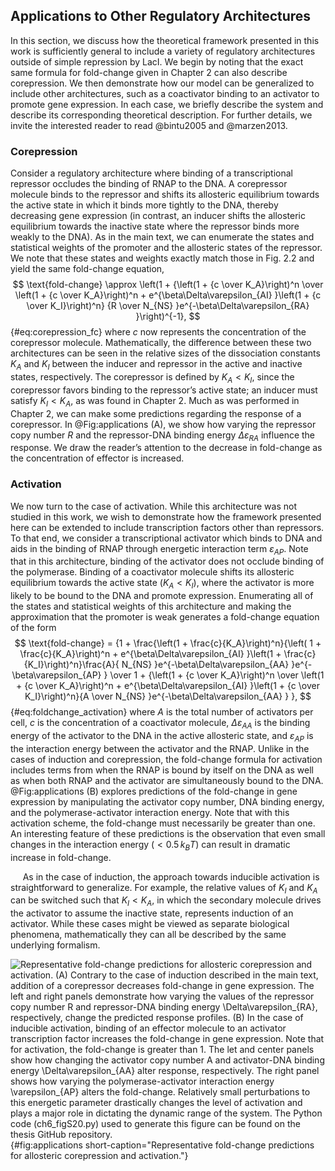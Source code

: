 ## Applications to Other Regulatory Architectures

In this section, we discuss how the theoretical framework presented in this
work is sufficiently general to include a variety of regulatory architectures
outside of simple repression by LacI. We begin by noting that the exact same
formula for fold-change given in Chapter 2 can also describe corepression. We then
demonstrate how our model can be generalized to include other architectures,
such as a coactivator binding to an activator to promote gene expression. In
each case, we briefly describe the system and describe its corresponding
theoretical description. For further details, we invite the interested reader
to read @bintu2005 and @marzen2013.

### Corepression

Consider a regulatory architecture where binding of a transcriptional
repressor occludes the binding of RNAP to the DNA. A corepressor
molecule binds to the repressor and shifts its allosteric equilibrium
towards the active state in which it binds more tightly to the DNA,
thereby decreasing gene expression (in contrast, an inducer shifts the
allosteric equilibrium towards the inactive state where the repressor
binds more weakly to the DNA). As in the main text, we can enumerate the
states and statistical weights of the promoter and the allosteric states
of the repressor. We note that these states and weights exactly match those in
Fig. 2.2  and yield the same fold-change equation, 
$$
\text{fold-change} \approx \left(1 + {\left(1 + {c \over K_A}\right)^n \over
\left(1 + {c \over K_A}\right)^n + e^{\beta\Delta\varepsilon_{AI} }\left(1 + {c
\over K_I}\right)^n} {R \over
N_{NS} }e^{-\beta\Delta\varepsilon_{RA} }\right)^{-1},
$${#eq:corepression_fc}
where $c$ now represents the concentration of the corepressor
molecule. Mathematically, the difference between these two architectures
can be seen in the relative sizes of the dissociation constants $K_A$
and $K_I$ between the inducer and repressor in the active and inactive
states, respectively. The corepressor is defined by $K_A < K_I$, since
the corepressor favors binding to the repressor’s active state; an
inducer must satisfy $K_I < K_A$, as was found in Chapter 2. Much as was
performed in Chapter 2, we can make some predictions regarding the 
response of a corepressor. In @Fig:applications (A), we show how varying the repressor
copy number $R$ and the repressor-DNA binding energy $\Delta\varepsilon_{RA}$
influence the response. We draw the reader’s attention to the decrease in
fold-change as the concentration of effector is increased.

### Activation

We now turn to the case of activation. While this architecture was not
studied in this work, we wish to demonstrate how the framework presented
here can be extended to include transcription factors other than
repressors. To that end, we consider a transcriptional activator which
binds to DNA and aids in the binding of RNAP through energetic
interaction term $\varepsilon_{AP}$. Note that in this architecture,
binding of the activator does not occlude binding of the polymerase.
Binding of a coactivator molecule shifts its allosteric equilibrium
towards the active state ($K_A < K_I$), where the activator is more
likely to be bound to the DNA and promote expression. Enumerating all of
the states and statistical weights of this architecture and making the
approximation that the promoter is weak generates a fold-change equation
of the form 
$$
\text{fold-change} = {1 + \frac{\left(1 + \frac{c}{K_A}\right)^n}{\left( 1 + \frac{c}{K_A}\right)^n + e^{\beta\Delta\varepsilon_{AI} }\left(1 + \frac{c}{K_I}\right)^n}\frac{A}{
N_{NS} }e^{-\beta\Delta\varepsilon_{AA} }e^{-\beta\varepsilon_{AP} } \over 1 +
{\left(1 + {c \over K_A}\right)^n \over \left(1 + {c \over K_A}\right)^n +
e^{\beta\Delta\varepsilon_{AI} }\left(1 + {c \over K_I}\right)^n}{A \over
N_{NS} }e^{-\beta\Delta\varepsilon_{AA} } },
$${#eq:foldchange_activation}
where $A$ is the total number of activators per cell, $c$ is the
concentration of a coactivator molecule, $\Delta\varepsilon_{AA}$ is
the binding energy of the activator to the DNA in the active allosteric
state, and $\varepsilon_{AP}$ is the interaction energy between the
activator and the RNAP. Unlike in the cases of induction and
corepression, the fold-change formula for activation includes terms from
when the RNAP is bound by itself on the DNA as well as when both RNAP
and the activator are simultaneously bound to the DNA. @Fig:applications (B) explores
predictions of the fold-change in gene expression by manipulating the
activator copy number, DNA binding energy, and the polymerase-activator
interaction energy. Note that with this activation scheme, the
fold-change must necessarily be greater than one. An interesting feature
of these predictions is the observation that even small changes in the
interaction energy ($< 0.5\, k_BT$) can result in dramatic increase in
fold-change.

&nbsp;&nbsp;&nbsp;&nbsp;&nbsp;As in the case of induction, the approach towards
inducible activation is straightforward to generalize. For
example, the relative values of $K_I$ and $K_A$ can be switched such
that $K_I < K_A$, in which the secondary molecule drives the activator
to assume the inactive state, represents induction of an activator. While
these cases might be viewed as separate biological phenomena,
mathematically they can all be described by the same underlying
formalism.

![**Representative fold-change predictions for allosteric corepression and
activation.** (A) Contrary to the case of induction described in the main
text, addition of a corepressor decreases fold-change in gene expression. The
left and right panels demonstrate how varying the values of the repressor
copy number $R$ and repressor-DNA binding energy $\Delta\varepsilon_{RA}$,
respectively, change the predicted response profiles. (B) In the case of
inducible activation, binding of an effector molecule to an activator
transcription factor increases the fold-change in gene expression. Note that
for activation, the fold-change is greater than 1. The let and center panels
show how changing the activator copy number $A$ and activator-DNA binding
energy $\Delta\varepsilon_{AA}$ alter response, respectively. The right panel
shows how varying the polymerase-activator interaction energy
$\varepsilon_{AP}$ alters the fold-change. Relatively small perturbations to
this energetic parameter drastically changes the level of activation and
plays a major role in dictating the dynamic range of the system. The [Python
code (`ch6_figS20.py`)](https://github.com/gchure/phd/blob/master/src/chapter_06/code/ch6_figS20.py)
used to generate this figure can be found on the thesis [GitHub
repository](https://github.com/gchure/phd). ](ch6_figS20){#fig:applications
short-caption="Representative fold-change predictions for allosteric
corepression and activation."}
